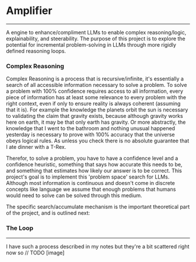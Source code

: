 # Amplifier

---
A engine to enhance/compliment LLMs to enable complex reasoning/logic, explainability, and steerability.
The purpose of this project is to explore the potential for incremental problem-solving in LLMs through more rigidly
defined reasoning loops.

### Complex Reasoning
Complex Reasoning is a process that is recursive/infinite, it's essentially a search of all accessible information necessary
to solve a problem. To solve a problem with 100% confidence requires access to all information, every piece of information has at least
some relevance to every problem with the right context, even if only to ensure reality is always coherent (assuming that it is). 
For example the knowledge the planets orbit the sun is necessary to validating the claim that gravity exists, because although
gravity works here on earth, it may be that only earth has gravity. Or more abstractly, the knowledge that I
went to the bathroom and nothing unusual happened yesterday is necessary to prove with 100% accuracy that the universe obeys logical rules. As unless you check
there is no absolute guarantee that I ate dinner with a T-Rex.

Therefor, to solve a problem, you have to have a confidence level and a confidence heuristic, something that says how accurate
this needs to be, and something that estimates how likely our answer is to be correct. This project's goal is to implement
this 'problem space' search for LLMs. Although most information is continuous and doesn't come in discrete concepts like language
we assume that enough problems that humans would need to solve can be solved through this medium.

The specific search/accumulate mechanism is the important theoretical part of the project, and is outlined next:

### The Loop

---

I have such a process described in my notes but they're a bit scattered right now so 
// TODO [image]

```math

```
